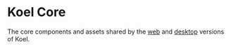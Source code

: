 # Koel Core

The core components and assets shared by the [web](https://github.com/phanan/koel) and [desktop](https://github.com/phanan/koel-app) versions of Koel.
